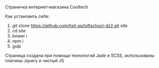 Страничка интернет-магазина Cooltech

Как установить себе:
1. git clone https://github.com/lisit-sa/loftschool-dz2.git site
2. cd site
3. bower i
4. npm i
5. gulp

Страница создана при помощи технологий Jade и SCSS, использованы плагины Jquery и чистый JS

